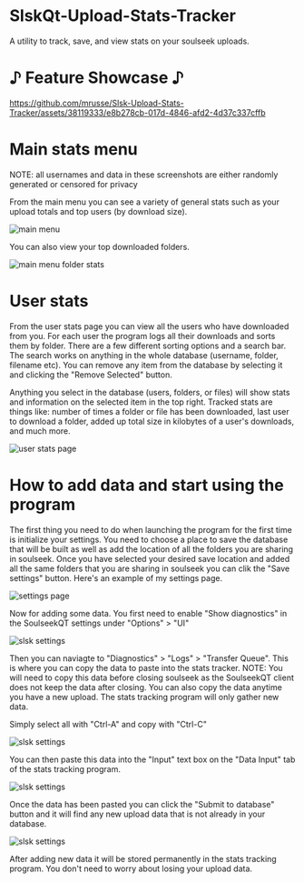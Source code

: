 # SlskQt-Upload-Stats-Tracker
A utility to track, save, and view stats on your soulseek uploads.

# ♪ Feature Showcase ♪
https://github.com/mrusse/Slsk-Upload-Stats-Tracker/assets/38119333/e8b278cb-017d-4846-afd2-4d37c337cffb

# Main stats menu
NOTE: all usernames and data in these screenshots are either randomly generated or censored for privacy

From the main menu you can see a variety of general stats such as your upload totals and top users (by download size).

![main menu](https://i.imgur.com/S11LrMI.png)

You can also view your top downloaded folders.

![main menu folder stats](https://i.imgur.com/GEi2qkj.png)

# User stats

From the user stats page you can view all the users who have downloaded from you.
For each user the program logs all their downloads and sorts them by folder.
There are a few different sorting options and a search bar. The search works on anything in the
whole database (username, folder, filename etc). You can remove any item from the database by selecting it and clicking
the "Remove Selected" button.

Anything you select in the database (users, folders, or files) will show stats and information on the selected
item in the top right. Tracked stats are things like: number of times a folder or file has been downloaded, last user to download a folder,
added up total size in kilobytes of a user's downloads, and much more.

![user stats page](https://i.imgur.com/AyAXMbJ.png)

# How to add data and start using the program

The first thing you need to do when launching the program for the first time is initialize your settings.
You need to choose a place to save the database that will be built as well as add the location
of all the folders you are sharing in soulseek. Once you have selected your desired save location
and added all the same folders that you are sharing in soulseek you can clik the "Save settings" button.
Here's an example of my settings page.

![settings page](https://i.imgur.com/GTWwqzn.png)

Now for adding some data. You first need to enable "Show diagnostics" in the SoulseekQT settings
under "Options" > "UI"

![slsk settings](https://i.imgur.com/jevgodt.png)

Then you can naviagte to "Diagnostics" > "Logs" > "Transfer Queue". This is where you can copy the data to paste into
the stats tracker. NOTE: You will need to copy this data before closing soulseek as the SoulseekQT client
does not keep the data after closing. You can also copy the data anytime you have a new upload. The stats tracking program
will only gather new data.

Simply select all with "Ctrl-A" and copy with "Ctrl-C"

![slsk settings](https://i.imgur.com/xmqBJsW.png)

You can then paste this data into the "Input" text box on the "Data Input" tab of the stats tracking program.

![slsk settings](https://i.imgur.com/i0PjbCz.png)

Once the data has been pasted you can click the "Submit to database" button and it will find any new upload data that is not already in your database.

![slsk settings](https://i.imgur.com/L8VLpGw.png)

After adding new data it will be stored permanently in the stats tracking program. You don't need to worry about losing your upload data.

